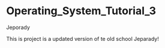 # Operating_System_Tutorial_3

Jeporady

This is project is a updated version of te old school Jeparady!
